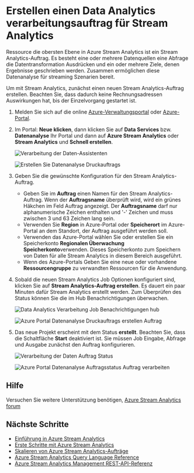 <properties 
    pageTitle="Erstellen einen Data Analytics verarbeitungsauftrag für Stream Analytics | Microsoft Azure" 
    description="Erstellen Sie einen Data Analytics verarbeitungsauftrag für Stream Analytics | Lernen Pfadsegment."
    keywords="Verarbeitung der Daten"
    documentationCenter=""
    services="stream-analytics"
    authors="jeffstokes72" 
    manager="jhubbard" 
    editor="cgronlun"/>

<tags 
    ms.service="stream-analytics" 
    ms.devlang="na" 
    ms.topic="article" 
    ms.tgt_pltfrm="na" 
    ms.workload="data-services" 
    ms.date="09/26/2016" 
    ms.author="jeffstok"/> 

# <a name="how-to-create-a-data-analytics-processing-job-for-stream-analytics"></a>Erstellen einen Data Analytics verarbeitungsauftrag für Stream Analytics

Ressource die obersten Ebene in Azure Stream Analytics ist ein Stream Analytics-Auftrag.  Es besteht eine oder mehrere Datenquellen eine Abfrage die Datentransformation Ausdrücken und ein oder mehrere Ziele, denen Ergebnisse geschrieben werden. Zusammen ermöglichen diese Datenanalyse für streaming Szenarien bereit.

Um mit Stream Analytics, zunächst einen neuen Stream Analytics-Auftrag erstellen.  Beachten Sie, dass dadurch keine Rechnungsadressen Auswirkungen hat, bis der Einzelvorgang gestartet ist.

1.  Melden Sie sich auf die online [Azure-Verwaltungsportal](http://manage.windowsazure.com) oder [Azure-Portal](https://portal.azure.com/).
2.  Im Portal: **Neue klicken**, dann klicken Sie auf **Data Services** bzw. **Datenanalyse** Ihr Portal und dann auf **Azure Stream Analytics** oder **Stream Analytics** und **Schnell erstellen**.

    ![Verarbeitung der Daten-Assistenten](./media/stream-analytics-create-a-job/1-stream-analytics-create-a-job.png)  

    ![Erstellen Sie Datenanalyse Druckauftrags](./media/stream-analytics-create-a-job/4-stream-analytics-create-a-job.png)  

3.  Geben Sie die gewünschte Konfiguration für den Stream Analytics-Auftrag.
    - Geben Sie im **Auftrag** einen Namen für den Stream Analytics-Auftrag. Wenn der **Auftragsname** überprüft wird, wird ein grünes Häkchen im Feld Auftrag angezeigt. Der **Auftragsname** darf nur alphanumerische Zeichen enthalten und '-' Zeichen und muss zwischen 3 und 63 Zeichen lang sein.
    - Verwenden Sie **Region** in Azure-Portal oder **Speicherort** im Azure-Portal an dem Standort, der Auftrag ausgeführt werden soll.
    - Verwenden das Azure-Portal wählen Sie oder erstellen Sie ein Speicherkonto **Regionalen Überwachung Speicherkonto**verwenden. Dieses Speicherkonto zum Speichern von Daten für alle Stream Analytics in diesem Bereich ausgeführt.
    - Wenn des Azure-Portals Geben Sie eine neue oder vorhandene **Ressourcengruppe** zu verwandten Ressourcen für die Anwendung.

4.  Sobald die neuen Stream Analytics Job Optionen konfiguriert sind, klicken Sie auf **Stream Analytics-Auftrag erstellen**. Es dauert ein paar Minuten dafür Stream Analytics erstellt werden. Zum Überprüfen des Status können Sie die im Hub Benachrichtigungen überwachen.

    ![Data Analytics Verarbeitung Job Benachrichtigungen hub](./media/stream-analytics-create-a-job/2-stream-analytics-create-a-job.png)  

    ![Azure Portal Datenanalyse Druckauftrags erstellen Auftrag](./media/stream-analytics-create-a-job/5-stream-analytics-create-a-job.png)  

5.  Das neue Projekt erscheint mit dem Status **erstellt**. Beachten Sie, dass die Schaltfläche **Start** deaktiviert ist. Sie müssen Job Eingabe, Abfrage und Ausgabe zunächst den Auftrag konfigurieren.

    ![Verarbeitung der Daten Auftrag Status](./media/stream-analytics-create-a-job/3-stream-analytics-create-a-job.png)  

    ![Azure Portal Datenanalyse Auftragsstatus Auftrag verarbeiten](./media/stream-analytics-create-a-job/6-stream-analytics-create-a-job.png)  

## <a name="get-help"></a>Hilfe
Versuchen Sie weitere Unterstützung benötigen, [Azure Stream Analytics forum](https://social.msdn.microsoft.com/Forums/en-US/home?forum=AzureStreamAnalytics)

## <a name="next-steps"></a>Nächste Schritte

- [Einführung in Azure Stream Analytics](stream-analytics-introduction.md)
- [Erste Schritte mit Azure Stream Analytics](stream-analytics-get-started.md)
- [Skalieren von Azure Stream Analytics-Aufträge](stream-analytics-scale-jobs.md)
- [Azure Stream Analytics Query Language Reference](https://msdn.microsoft.com/library/azure/dn834998.aspx)
- [Azure Stream Analytics Management REST-API-Referenz](https://msdn.microsoft.com/library/azure/dn835031.aspx)
